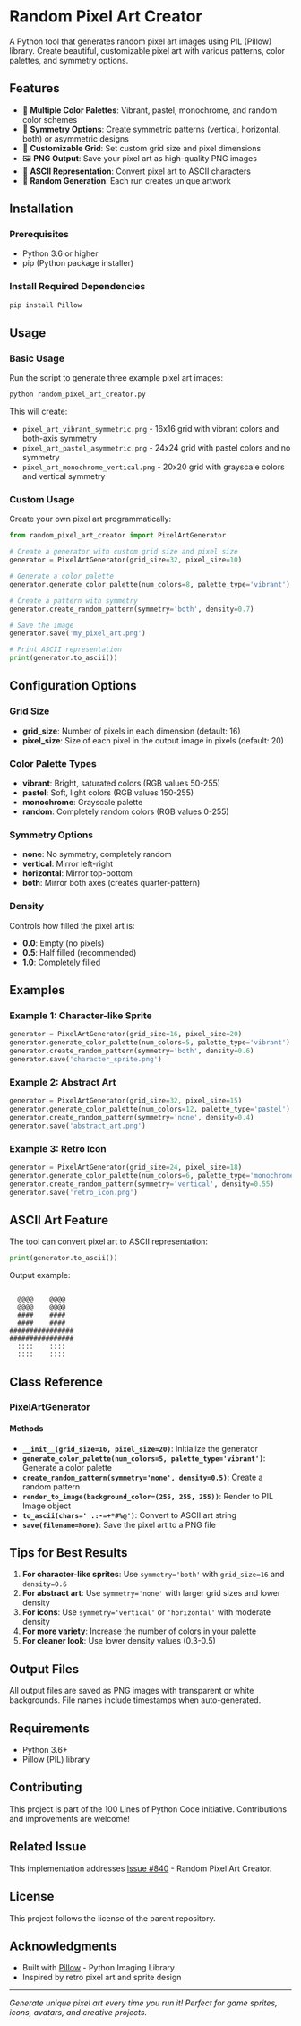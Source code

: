 # Random Pixel Art Creator

A Python tool that generates random pixel art images using PIL (Pillow) library. Create beautiful, customizable pixel art with various patterns, color palettes, and symmetry options.

## Features

- 🎨 **Multiple Color Palettes**: Vibrant, pastel, monochrome, and random color schemes
- 🔄 **Symmetry Options**: Create symmetric patterns (vertical, horizontal, both) or asymmetric designs
- 📐 **Customizable Grid**: Set custom grid size and pixel dimensions
- 🖼️ **PNG Output**: Save your pixel art as high-quality PNG images
- 📝 **ASCII Representation**: Convert pixel art to ASCII characters
- 🎲 **Random Generation**: Each run creates unique artwork

## Installation

### Prerequisites

- Python 3.6 or higher
- pip (Python package installer)

### Install Required Dependencies

```bash
pip install Pillow
```

## Usage

### Basic Usage

Run the script to generate three example pixel art images:

```bash
python random_pixel_art_creator.py
```

This will create:
- `pixel_art_vibrant_symmetric.png` - 16x16 grid with vibrant colors and both-axis symmetry
- `pixel_art_pastel_asymmetric.png` - 24x24 grid with pastel colors and no symmetry
- `pixel_art_monochrome_vertical.png` - 20x20 grid with grayscale colors and vertical symmetry

### Custom Usage

Create your own pixel art programmatically:

```python
from random_pixel_art_creator import PixelArtGenerator

# Create a generator with custom grid size and pixel size
generator = PixelArtGenerator(grid_size=32, pixel_size=10)

# Generate a color palette
generator.generate_color_palette(num_colors=8, palette_type='vibrant')

# Create a pattern with symmetry
generator.create_random_pattern(symmetry='both', density=0.7)

# Save the image
generator.save('my_pixel_art.png')

# Print ASCII representation
print(generator.to_ascii())
```

## Configuration Options

### Grid Size

- **grid_size**: Number of pixels in each dimension (default: 16)
- **pixel_size**: Size of each pixel in the output image in pixels (default: 20)

### Color Palette Types

- **vibrant**: Bright, saturated colors (RGB values 50-255)
- **pastel**: Soft, light colors (RGB values 150-255)
- **monochrome**: Grayscale palette
- **random**: Completely random colors (RGB values 0-255)

### Symmetry Options

- **none**: No symmetry, completely random
- **vertical**: Mirror left-right
- **horizontal**: Mirror top-bottom
- **both**: Mirror both axes (creates quarter-pattern)

### Density

Controls how filled the pixel art is:
- **0.0**: Empty (no pixels)
- **0.5**: Half filled (recommended)
- **1.0**: Completely filled

## Examples

### Example 1: Character-like Sprite

```python
generator = PixelArtGenerator(grid_size=16, pixel_size=20)
generator.generate_color_palette(num_colors=5, palette_type='vibrant')
generator.create_random_pattern(symmetry='both', density=0.6)
generator.save('character_sprite.png')
```

### Example 2: Abstract Art

```python
generator = PixelArtGenerator(grid_size=32, pixel_size=15)
generator.generate_color_palette(num_colors=12, palette_type='pastel')
generator.create_random_pattern(symmetry='none', density=0.4)
generator.save('abstract_art.png')
```

### Example 3: Retro Icon

```python
generator = PixelArtGenerator(grid_size=24, pixel_size=18)
generator.generate_color_palette(num_colors=6, palette_type='monochrome')
generator.create_random_pattern(symmetry='vertical', density=0.55)
generator.save('retro_icon.png')
```

## ASCII Art Feature

The tool can convert pixel art to ASCII representation:

```python
print(generator.to_ascii())
```

Output example:
```
                
  @@@@    @@@@  
  @@@@    @@@@  
  ####    ####  
  ####    ####  
################
################
  ::::    ::::  
  ::::    ::::  
```

## Class Reference

### PixelArtGenerator

#### Methods

- **`__init__(grid_size=16, pixel_size=20)`**: Initialize the generator
- **`generate_color_palette(num_colors=5, palette_type='vibrant')`**: Generate a color palette
- **`create_random_pattern(symmetry='none', density=0.5)`**: Create a random pattern
- **`render_to_image(background_color=(255, 255, 255))`**: Render to PIL Image object
- **`to_ascii(chars=' .:-=+*#%@')`**: Convert to ASCII art string
- **`save(filename=None)`**: Save the pixel art to a PNG file

## Tips for Best Results

1. **For character-like sprites**: Use `symmetry='both'` with `grid_size=16` and `density=0.6`
2. **For abstract art**: Use `symmetry='none'` with larger grid sizes and lower density
3. **For icons**: Use `symmetry='vertical'` or `'horizontal'` with moderate density
4. **For more variety**: Increase the number of colors in your palette
5. **For cleaner look**: Use lower density values (0.3-0.5)

## Output Files

All output files are saved as PNG images with transparent or white backgrounds. File names include timestamps when auto-generated.

## Requirements

- Python 3.6+
- Pillow (PIL) library

## Contributing

This project is part of the 100 Lines of Python Code initiative. Contributions and improvements are welcome!

## Related Issue

This implementation addresses [Issue #840](https://github.com/sumanth-0/100LinesOfPythonCode/issues/840) - Random Pixel Art Creator.

## License

This project follows the license of the parent repository.

## Acknowledgments

- Built with [Pillow](https://python-pillow.org/) - Python Imaging Library
- Inspired by retro pixel art and sprite design

---

*Generate unique pixel art every time you run it! Perfect for game sprites, icons, avatars, and creative projects.*
